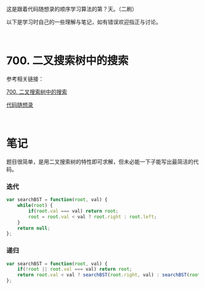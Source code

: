 这是跟着代码随想录的顺序学习算法的第？天。（二刷）

以下是学习时自己的一些理解与笔记，如有错误欢迎指正与讨论。

<br/>

# 700. 二叉搜索树中的搜索

参考相关链接：

[700. 二叉搜索树中的搜索](https://leetcode-cn.com/problems/search-in-a-binary-search-tree/)

[代码随想录](https://www.programmercarl.com/0700.%E4%BA%8C%E5%8F%89%E6%90%9C%E7%B4%A2%E6%A0%91%E4%B8%AD%E7%9A%84%E6%90%9C%E7%B4%A2.html)

<br/>

# 笔记

题目很简单，是用二叉搜索树的特性即可求解，但未必能一下子能写出最简洁的代码。

### 迭代

```javascript
var searchBST = function(root, val) {
    while(root) {
        if(root.val === val) return root;
        root = root.val < val ? root.right : root.left;
    }
    return null;
};
```

### 递归

```js
var searchBST = function(root, val) {
    if(!root || root.val === val) return root;
    return root.val < val ? searchBST(root.right, val) : searchBST(root.left, val);
};
```

